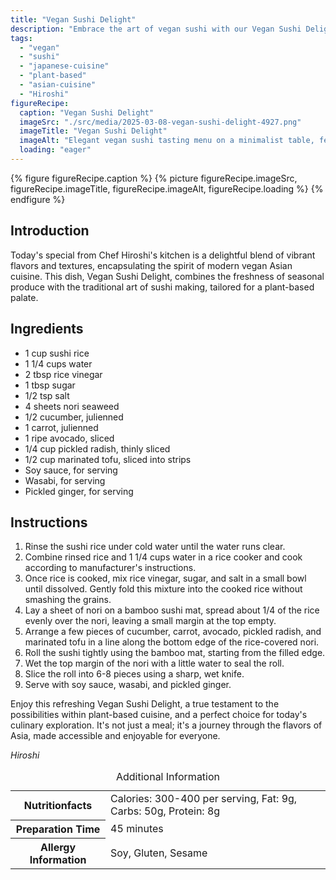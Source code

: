 ```yaml
---
title: "Vegan Sushi Delight"
description: "Embrace the art of vegan sushi with our Vegan Sushi Delight, featuring marinated tofu, fresh veggies, and traditional accompaniments."
tags:
  - "vegan"
  - "sushi"
  - "japanese-cuisine"
  - "plant-based"
  - "asian-cuisine"
  - "Hiroshi"
figureRecipe: 
  caption: "Vegan Sushi Delight"
  imageSrc: "./src/media/2025-03-08-vegan-sushi-delight-4927.png"
  imageTitle: "Vegan Sushi Delight"
  imageAlt: "Elegant vegan sushi tasting menu on a minimalist table, featuring vibrant cucumber, carrot, avocado, and tofu, with soy sauce, wasabi, and ginger."
  loading: "eager"
---
```


{% figure figureRecipe.caption %}
{% picture figureRecipe.imageSrc, figureRecipe.imageTitle, figureRecipe.imageAlt, figureRecipe.loading %}
{% endfigure %}

## Introduction

Today's special from Chef Hiroshi's kitchen is a delightful blend of vibrant flavors and textures, encapsulating the spirit of modern vegan Asian cuisine. This dish, Vegan Sushi Delight, combines the freshness of seasonal produce with the traditional art of sushi making, tailored for a plant-based palate.

## Ingredients

- 1 cup sushi rice
- 1 1/4 cups water
- 2 tbsp rice vinegar
- 1 tbsp sugar
- 1/2 tsp salt
- 4 sheets nori seaweed
- 1/2 cucumber, julienned
- 1 carrot, julienned
- 1 ripe avocado, sliced
- 1/4 cup pickled radish, thinly sliced
- 1/2 cup marinated tofu, sliced into strips
- Soy sauce, for serving
- Wasabi, for serving
- Pickled ginger, for serving

## Instructions

1. Rinse the sushi rice under cold water until the water runs clear.
2. Combine rinsed rice and 1 1/4 cups water in a rice cooker and cook according to manufacturer's instructions.
3. Once rice is cooked, mix rice vinegar, sugar, and salt in a small bowl until dissolved. Gently fold this mixture into the cooked rice without smashing the grains.
4. Lay a sheet of nori on a bamboo sushi mat, spread about 1/4 of the rice evenly over the nori, leaving a small margin at the top empty.
5. Arrange a few pieces of cucumber, carrot, avocado, pickled radish, and marinated tofu in a line along the bottom edge of the rice-covered nori.
6. Roll the sushi tightly using the bamboo mat, starting from the filled edge.
7. Wet the top margin of the nori with a little water to seal the roll.
8. Slice the roll into 6-8 pieces using a sharp, wet knife.
9. Serve with soy sauce, wasabi, and pickled ginger.

Enjoy this refreshing Vegan Sushi Delight, a true testament to the possibilities within plant-based cuisine, and a perfect choice for today's culinary exploration. It's not just a meal; it's a journey through the flavors of Asia, made accessible and enjoyable for everyone.

*Hiroshi*

<table><caption class='sr-only'>Additional Information</caption><tr><th>Nutritionfacts</th><td>Calories: 300-400 per serving, Fat: 9g, Carbs: 50g, Protein: 8g&nbsp;</td></tr><tr><th>Preparation Time</th><td>45 minutes&nbsp;</td></tr><tr><th>Allergy Information</th><td>Soy, Gluten, Sesame&nbsp;</td></tr></table>


